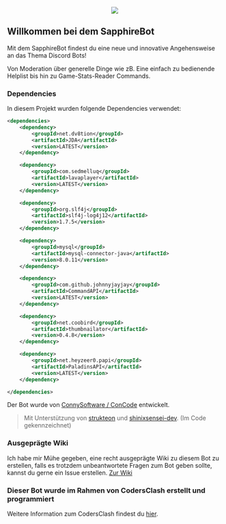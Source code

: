 <p align="center">
  <img src="https://namespace.media/img/images/2021/03/01/text_small-shadow.png"/>
</p>

## Willkommen bei dem SapphireBot

Mit dem SapphireBot findest du eine neue und innovative Angehensweise an das Thema Discord Bots!

Von Moderation über generelle Dinge wie zB. Eine einfach zu bedienende Helplist bis hin zu Game-Stats-Reader Commands.

### Dependencies

In diesem Projekt wurden folgende Dependencies verwendet:

```xml
<dependencies>
    <dependency>
        <groupId>net.dv8tion</groupId>
        <artifactId>JDA</artifactId>
        <version>LATEST</version>
    </dependency>

    <dependency>
        <groupId>com.sedmelluq</groupId>
        <artifactId>lavaplayer</artifactId>
        <version>LATEST</version>
    </dependency>

    <dependency>
        <groupId>org.slf4j</groupId>
        <artifactId>slf4j-log4j12</artifactId>
        <version>1.7.5</version>
    </dependency>

    <dependency>
        <groupId>mysql</groupId>
        <artifactId>mysql-connector-java</artifactId>
        <version>8.0.11</version>
    </dependency>

    <dependency>
        <groupId>com.github.johnnyjayjay</groupId>
        <artifactId>CommandAPI</artifactId>
        <version>LATEST</version>
    </dependency>

    <dependency>
        <groupId>net.coobird</groupId>
        <artifactId>thumbnailator</artifactId>
        <version>0.4.8</version>
    </dependency>

    <dependency>
        <groupId>net.heyzeer0.papi</groupId>
        <artifactId>PaladinsAPI</artifactId>
        <version>LATEST</version>
    </dependency>

</dependencies>
```

Der Bot wurde von [ConnySoftware / ConCode](https://github.com/ConCodeDC) entwickelt.

> Mit Unterstützung von [strukteon](http://github.com/strukteon/) und [shinixsensei-dev](https://github.com/shinixsensei-dev/). (Im Code gekennzeichnet)

### Ausgeprägte Wiki

Ich habe mir Mühe gegeben, eine recht ausgeprägte Wiki zu diesem Bot zu erstellen, falls es trotzdem unbeantwortete Fragen zum Bot geben sollte, kannst du gerne ein Issue erstellen. [Zur Wiki](https://github.com/CodersClashS01/SapphireBot/wiki)

### Dieser Bot wurde im Rahmen von CodersClash erstellt und programmiert

Weitere Information zum CodersClash findest du [hier](http://discord.zekro.de).

